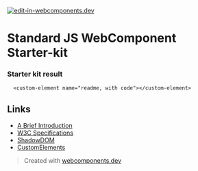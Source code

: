 [![edit-in-webcomponents.dev](https://webcomponents.dev/assets/ext/edit_in_wcd.svg)](https://webcomponents.dev/edit/eZyaa9MnE24cUY2Z0m9O)
# Standard JS WebComponent Starter-kit

### Starter kit result

```showcase
  <custom-element name="readme, with code"></custom-element>
```

## Links

- [A Brief Introduction](https://www.webcomponents.org/introduction)
- [W3C Specifications](https://github.com/w3c/webcomponents/)
- [ShadowDOM](https://developers.google.com/web/fundamentals/web-components/shadowdom)
- [CustomElements](https://developers.google.com/web/fundamentals/web-components/customelements)

> Created with [webcomponents.dev](https://webcomponents.dev)